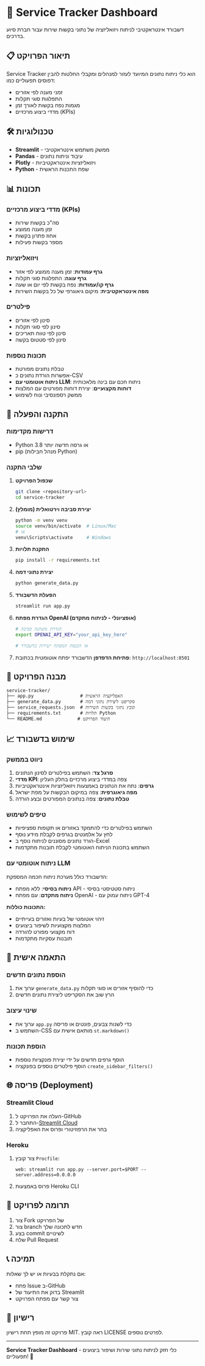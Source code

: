 # 🚗 Service Tracker Dashboard

דשבורד אינטראקטיבי לניתוח ויזואליזציה של נתוני בקשות שירות עבור חברת סיוע בדרכים.

## 📋 תיאור הפרויקט

Service Tracker הוא כלי ניתוח נתונים המיועד לעזור למנהלים ומקבלי החלטות להבין דפוסים תפעוליים כמו:

- זמני מענה לפי אזורים
- התפלגות סוגי תקלות
- מגמות נפח בקשות לאורך זמן
- מדדי ביצוע מרכזיים (KPIs)

## 🛠️ טכנולוגיות

- **Streamlit** - ממשק משתמש אינטראקטיבי
- **Pandas** - עיבוד וניתוח נתונים
- **Plotly** - ויזואליזציות אינטראקטיביות
- **Python** - שפת התכנות הראשית

## 📊 תכונות

### מדדי ביצוע מרכזיים (KPIs)

- סה"כ בקשות שירות
- זמן מענה ממוצע
- אחוז פתרון בקשות
- מספר בקשות פעילות

### ויזואליזציות

- **גרף עמודות**: זמן מענה ממוצע לפי אזור
- **גרף עוגה**: התפלגות סוגי תקלות
- **גרף קו/עמודות**: נפח בקשות לפי יום או שעה
- **מפה אינטראקטיבית**: מיקום גיאוגרפי של כל בקשות השירות

### פילטרים

- סינון לפי אזורים
- סינון לפי סוגי תקלות
- סינון לפי טווח תאריכים
- סינון לפי סטטוס בקשה

### תכונות נוספות

- טבלת נתונים מפורטת
- אפשרות הורדת נתונים כ-CSV
- **ניתוח אוטומטי עם LLM**: ניתוח חכם עם בינה מלאכותית
- **דוחות מקצועיים**: יצירת דוחות מפורטים עם המלצות
- ממשק רספונסיבי ונוח לשימוש

## 🚀 התקנה והפעלה

### דרישות מקדימות

- Python 3.8 או גרסה חדשה יותר
- pip (מנהל חבילות Python)

### שלבי התקנה

1. **שכפול הפרויקט**

   ```bash
   git clone <repository-url>
   cd service-tracker
   ```

2. **יצירת סביבה וירטואלית (מומלץ)**

   ```bash
   python -m venv venv
   source venv/bin/activate  # Linux/Mac
   # או
   venv\Scripts\activate     # Windows
   ```

3. **התקנת תלויות**

   ```bash
   pip install -r requirements.txt
   ```

4. **יצירת נתוני דמה**

   ```bash
   python generate_data.py
   ```

5. **הפעלת הדשבורד**

   ```bash
   streamlit run app.py
   ```

6. **הגדרת מפתח OpenAI (אופציונלי - לניתוח מתקדם)**

   ```bash
   # הגדרת משתנה סביבה
   export OPENAI_API_KEY="your_api_key_here"

   # או הכנסת המפתח ישירות בדשבורד
   ```

7. **פתיחת הדפדפן**
   הדשבורד יפתח אוטומטית בכתובת: `http://localhost:8501`

## 📁 מבנה הפרויקט

```
service-tracker/
├── app.py                 # האפליקציה הראשית
├── generate_data.py       # סקריפט ליצירת נתוני דמה
├── service_requests.json  # קובץ נתוני בקשות השירות
├── requirements.txt       # תלויות Python
└── README.md             # תיעוד הפרויקט
```

## 📈 שימוש בדשבורד

### ניווט בממשק

1. **סרגל צד**: השתמש בפילטרים לסינון הנתונים
2. **מדדי KPI**: צפה במדדי ביצוע מרכזיים בחלק העליון
3. **גרפים**: נתח את הנתונים באמצעות ויזואליזציות אינטראקטיביות
4. **מפה גיאוגרפית**: צפה במיקום הבקשות על מפת ישראל
5. **טבלת נתונים**: צפה בנתונים המפורטים ובצע הורדה

### טיפים לשימוש

- השתמש בפילטרים כדי להתמקד באזורים או תקופות ספציפיות
- לחץ על אלמנטים בגרפים לקבלת מידע נוסף
- הורד נתונים מסוננים לניתוח נוסף ב-Excel
- השתמש בתכונת הניתוח האוטומטי לקבלת תובנות מתקדמות

### ניתוח אוטומטי עם LLM

הדשבורד כולל מערכת ניתוח חכמה המספקת:

- **ניתוח בסיסי**: ללא מפתח API - ניתוח סטטיסטי בסיסי
- **ניתוח מתקדם**: עם מפתח OpenAI - ניתוח עמוק עם GPT-4

**התכונות כוללות:**

- זיהוי אוטומטי של בעיות ואזורים בעייתיים
- המלצות מקצועיות לשיפור ביצועים
- דוח מקצועי מפורט להורדה
- תובנות עסקיות מתקדמות

## 🔧 התאמה אישית

### הוספת נתונים חדשים

1. ערוך את `generate_data.py` כדי להוסיף אזורים או סוגי תקלות
2. הרץ שוב את הסקריפט ליצירת נתונים חדשים

### שינוי עיצוב

- ערוך את `app.py` כדי לשנות צבעים, פונטים או פריסה
- השתמש ב-CSS מותאם אישית עם `st.markdown()`

### הוספת תכונות

- הוסף גרפים חדשים על ידי יצירת פונקציות נוספות
- הוסף פילטרים נוספים בפונקציה `create_sidebar_filters()`

## 🌐 פריסה (Deployment)

### Streamlit Cloud

1. העלה את הפרויקט ל-GitHub
2. התחבר ל-[Streamlit Cloud](https://streamlit.io/cloud)
3. בחר את הרפוזיטורי ופרוס את האפליקציה

### Heroku

1. צור קובץ `Procfile`:
   ```
   web: streamlit run app.py --server.port=$PORT --server.address=0.0.0.0
   ```
2. פרוס באמצעות Heroku CLI

## 🤝 תרומה לפרויקט

1. צור Fork של הפרויקט
2. צור branch חדש לתכונה שלך
3. בצע commit לשינויים
4. שלח Pull Request

## 📞 תמיכה

אם נתקלת בבעיות או יש לך שאלות:

- פתח Issue ב-GitHub
- בדוק את התיעוד של Streamlit
- צור קשר עם מפתח הפרויקט

## 📄 רישיון

פרויקט זה מופץ תחת רישיון MIT. ראה קובץ LICENSE לפרטים נוספים.

---

**Service Tracker Dashboard** - כלי חזק לניתוח נתוני שירות ושיפור ביצועים תפעוליים! 🚀
